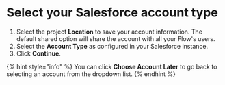 # Select your Salesforce account type

1. Select the project **Location** to save your account information. The default shared option will share the account with all your Flow's users. 
2. Select the **Account Type** as configured in your Salesforce instance. 
3. Click **Continue**.

{% hint style="info" %}
You can click **Choose Account Later** to go back to selecting an account from the dropdown list.
{% endhint %}



